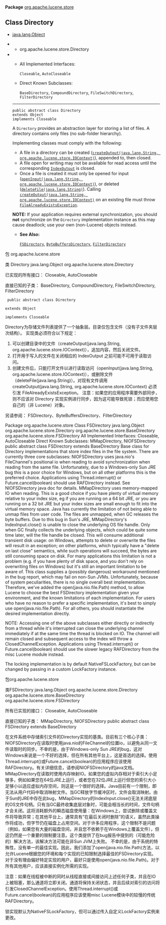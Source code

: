 **Package** [org.apache.lucene.store](https://lucene.apache.org/core/9_10_0/core/org/apache/lucene/store/package-summary.html)

## Class Directory

- [java.lang.Object](https://docs.oracle.com/en/java/javase/11/docs/api/java.base/java/lang/Object.html?is-external=true)
- - org.apache.lucene.store.Directory

- - All Implemented Interfaces:

    `Closeable`, `AutoCloseable`

  - Direct Known Subclasses:

    `BaseDirectory`, `CompoundDirectory`, `FileSwitchDirectory`, `FilterDirectory`

  ------

  ```
  public abstract class Directory
  extends Object
  implements Closeable
  ```

  A `Directory` provides an abstraction layer for storing a list of files. A directory contains only files (no sub-folder hierarchy).

  Implementing classes must comply with the following:

  - A file in a directory can be created ([`createOutput(java.lang.String, org.apache.lucene.store.IOContext)`](https://lucene.apache.org/core/9_10_0/core/org/apache/lucene/store/Directory.html#createOutput(java.lang.String,org.apache.lucene.store.IOContext))), appended to, then closed.
  - A file open for writing may not be available for read access until the corresponding [`IndexOutput`](https://lucene.apache.org/core/9_10_0/core/org/apache/lucene/store/IndexOutput.html) is closed.
  - Once a file is created it must only be opened for input ([`openInput(java.lang.String, org.apache.lucene.store.IOContext)`](https://lucene.apache.org/core/9_10_0/core/org/apache/lucene/store/Directory.html#openInput(java.lang.String,org.apache.lucene.store.IOContext))), or deleted ([`deleteFile(java.lang.String)`](https://lucene.apache.org/core/9_10_0/core/org/apache/lucene/store/Directory.html#deleteFile(java.lang.String))). Calling [`createOutput(java.lang.String, org.apache.lucene.store.IOContext)`](https://lucene.apache.org/core/9_10_0/core/org/apache/lucene/store/Directory.html#createOutput(java.lang.String,org.apache.lucene.store.IOContext)) on an existing file must throw [`FileAlreadyExistsException`](https://docs.oracle.com/en/java/javase/11/docs/api/java.base/java/nio/file/FileAlreadyExistsException.html?is-external=true).

  **NOTE:** If your application requires external synchronization, you should **not** synchronize on the `Directory` implementation instance as this may cause deadlock; use your own (non-Lucene) objects instead.

  - **See Also:**

    [`FSDirectory`](https://lucene.apache.org/core/9_10_0/core/org/apache/lucene/store/FSDirectory.html), [`ByteBuffersDirectory`](https://lucene.apache.org/core/9_10_0/core/org/apache/lucene/store/ByteBuffersDirectory.html), [`FilterDirectory`](https://lucene.apache.org/core/9_10_0/core/org/apache/lucene/store/FilterDirectory.html)

包 org.apache.lucene.store 

类 Directory java.lang.Object org.apache.lucene.store.Directory 

已实现的所有接口： Closeable, AutoCloseable 

直接已知的子类： BaseDirectory, CompoundDirectory, FileSwitchDirectory, FilterDirectory

```
 public abstract class Directory 

extends Object

implements Closeable
```

 

Directory为存储文件列表提供了一个抽象层。目录仅包含文件（没有子文件夹层次结构）。 实现类必须符合以下规定：

1. 可以创建目录中的文件（createOutput(java.lang.String, org.apache.lucene.store.IOContext)），追加内容，然后关闭文件。
2. 打开用于写入的文件在关闭相应的 IndexOutput 之前可能不可用于读取访问。
3. 创建文件后，只能打开文件以进行读取访问（openInput(java.lang.String, org.apache.lucene.store.IOContext)），或删除文件（deleteFile(java.lang.String)）。对现有文件调用 createOutput(java.lang.String, org.apache.lucene.store.IOContext) 必须引发 FileAlreadyExistsException。 注意：如果您的应用程序需要外部同步，则不应该对 Directory 实现实例进行同步，因为这可能导致死锁；而应使用您自己的（非 Lucene）对象。

另请参阅： FSDirectory、ByteBuffersDirectory、FilterDirectory



Package org.apache.lucene.store
Class FSDirectory
java.lang.Object
org.apache.lucene.store.Directory
org.apache.lucene.store.BaseDirectory
org.apache.lucene.store.FSDirectory
All Implemented Interfaces:
Closeable, AutoCloseable
Direct Known Subclasses:
MMapDirectory, NIOFSDirectory
public abstract class FSDirectory
extends BaseDirectory
Base class for Directory implementations that store index files in the file system.  There are currently three core subclasses:
NIOFSDirectory uses java.nio's FileChannel's positional io when reading to avoid synchronization when reading from the same file. Unfortunately, due to a Windows-only Sun JRE bug this is a poor choice for Windows, but on all other platforms this is the preferred choice. Applications using Thread.interrupt() or Future.cancel(boolean) should use RAFDirectory instead. See NIOFSDirectory java doc for details.
MMapDirectory uses memory-mapped IO when reading. This is a good choice if you have plenty of virtual memory relative to your index size, eg if you are running on a 64 bit JRE, or you are running on a 32 bit JRE but your index sizes are small enough to fit into the virtual memory space. Java has currently the limitation of not being able to unmap files from user code. The files are unmapped, when GC releases the byte buffers. Due to this bug in Sun's JRE, MMapDirectory's IndexInput.close() is unable to close the underlying OS file handle. Only when GC finally collects the underlying objects, which could be quite some time later, will the file handle be closed. This will consume additional transient disk usage: on Windows, attempts to delete or overwrite the files will result in an exception; on other platforms, which typically have a "delete on last close" semantics, while such operations will succeed, the bytes are still consuming space on disk. For many applications this limitation is not a problem (e.g. if you have plenty of disk space, and you don't rely on overwriting files on Windows) but it's still an important limitation to be aware of. This class supplies a (possibly dangerous) workaround mentioned in the bug report, which may fail on non-Sun JVMs.
Unfortunately, because of system peculiarities, there is no single overall best implementation. Therefore, we've added the open(java.nio.file.Path) method, to allow Lucene to choose the best FSDirectory implementation given your environment, and the known limitations of each implementation. For users who have no reason to prefer a specific implementation, it's best to simply use open(java.nio.file.Path). For all others, you should instantiate the desired implementation directly.

NOTE: Accessing one of the above subclasses either directly or indirectly from a thread while it's interrupted can close the underlying channel immediately if at the same time the thread is blocked on IO. The channel will remain closed and subsequent access to the index will throw a ClosedChannelException. Applications using Thread.interrupt() or Future.cancel(boolean) should use the slower legacy RAFDirectory from the misc Lucene module instead.

The locking implementation is by default NativeFSLockFactory, but can be changed by passing in a custom LockFactory instance.



包org.apache.lucene.store 

类FSDirectory java.lang.Object org.apache.lucene.store.Directory org.apache.lucene.store.BaseDirectory org.apache.lucene.store.FSDirectory 

所有已实现的接口： Closeable, AutoCloseable 

直接已知的子类： MMapDirectory, NIOFSDirectory public abstract class FSDirectory extends BaseDirectory 

在文件系统中存储索引文件的Directory实现的基类。目前有三个核心子类： NIOFSDirectory在读取时使用java.nio的FileChannel的位置io，以避免从同一文件读取时的同步。不幸的是，由于Windows-only Sun JRE的bug，这对Windows来说是一个不好的选择，但在所有其他平台上，这是首选的选择。使用Thread.interrupt()或Future.cancel(boolean)的应用程序应该使用RAFDirectory。有关详细信息，请参阅NIOFSDirectory的java文档。 MMapDirectory在读取时使用内存映射IO。如果您的虚拟内存相对于索引大小足够多，例如如果您在64位JRE上运行，或者您在32位JRE上运行但您的索引大小足够小以适应虚拟内存空间，则这是一个很好的选择。Java目前有一个限制，即无法从用户代码中取消映射文件。当GC释放字节缓冲区时，文件会取消映射。由于Sun的JRE中存在此bug，MMapDirectory的IndexInput.close()无法关闭底层的OS文件句柄。只有当GC最终收集底层对象时，可能会相当长的时间，文件句柄才会关闭。这将消耗额外的瞬态磁盘使用量：在Windows上，尝试删除或覆盖文件将导致异常；在其他平台上，通常具有“在最后关闭时删除”的语义，虽然此类操作将成功，但字节仍在磁盘上占用空间。对于许多应用程序，这个限制不是问题（例如，如果您有大量的磁盘空间，并且您不依赖于在Windows上覆盖文件），但这仍然是一个重要的限制要注意。这个类提供了在bug报告中提到的（可能危险的）解决方法，该解决方法可能在非Sun JVM上失败。 不幸的是，由于系统的特殊性，没有单一的最佳实现。因此，我们添加了open(java.nio.file.Path)方法，以允许Lucene根据您的环境和每个实现的已知限制选择最佳的FSDirectory实现。对于没有理由偏好特定实现的用户，最好只是使用open(java.nio.file.Path)。对于所有其他用户，应该直接实例化所需的实现。

注意：如果在线程被中断的同时从线程直接或间接访问上述任何子类，并且在IO上被阻塞，那么通道将立即关闭。通道将保持关闭状态，并且后续对索引的访问将引发ClosedChannelException。使用Thread.interrupt()或Future.cancel(boolean)的应用程序应该使用misc Lucene模块中的较慢的传统RAFDirectory。

锁实现默认为NativeFSLockFactory，但可以通过传入自定义LockFactory实例来更改。



